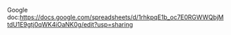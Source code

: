 
Google doc:https://docs.google.com/spreadsheets/d/1rhkpqE1b_oc7E0RGWWQbjMtdU1E9gtj0qWK4iOaNK0g/edit?usp=sharing
